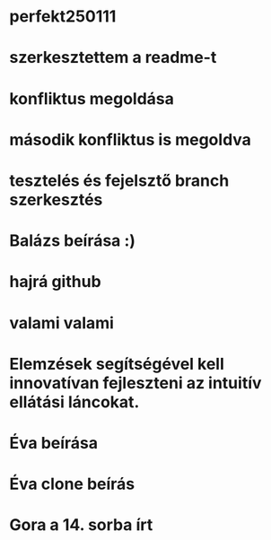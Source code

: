 # perfekt250111
# szerkesztettem a readme-t
# konfliktus megoldása
# második konfliktus is megoldva
# tesztelés és fejelsztő branch szerkesztés 
# Balázs beírása :)
# hajrá github
# valami valami
# Elemzések segítségével kell innovatívan fejleszteni az intuitív ellátási láncokat.
# Éva beírása
# Éva clone beírás







# Gora a 14. sorba írt
